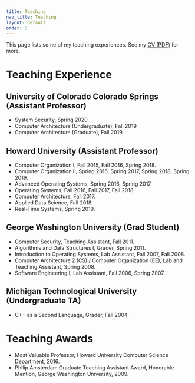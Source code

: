 ```yaml
---
title: Teaching
nav_title: Teaching
layout: default
order: 3
---
```


<!--
See my **teaching statement
[(HTML)](./bloom-teaching-statement.html)
[(PDF)](./bloom-teaching-statement.pdf)**
for insight to my teaching philosophy.
-->

This page lists some of my
teaching experiences.
See my [CV (PDF)](./vitae-gedare.pdf) for more.

# Teaching Experience

## University of Colorado Colorado Springs (Assistant Professor)
* System Security, Spring 2020
* Computer Architecture (Undergraduate), Fall 2019
* Computer Architecture (Graduate), Fall 2019

## Howard University (Assistant Professor)
* Computer Organization I, Fall 2015, Fall 2016, Spring 2018.
* Computer Organization II, Spring 2016, Spring 2017, Spring 2018, Spring 2019.
* Advanced Operating Systems, Spring 2016, Spring 2017.
* Operating Systems, Fall 2016, Fall 2017, Fall 2018.
* Computer Architecture, Fall 2017.
* Applied Data Science, Fall 2018.
* Real-Time Systems, Spring 2019.

## George Washington University (Grad Student)
* Computer Security, Teaching Assistant, Fall 2011.
* Algorithms and Data Structures I, Grader, Spring 2011.
* Introduction to Operating Systems, Lab Assistant, Fall 2007, Fall 2008.
* Computer Architecture 2 (CS) / Computer Organization (EE), Lab and Teaching Assistant, Spring 2008.
* Software Engineering I, Lab Assistant, Fall 2006, Spring 2007.

## Michigan Technological University (Undergraduate TA)
* C++ as a Second Language, Grader, Fall 2004.

<!--
<div class="box">
    <div class="boxtop">Mentoring and Supervising Students</div>

    <div class="box">
    <div class="boxtop">George Washington University</div>
Co-supervised with Gabriel Parmer:
<ul>
	<li>Jiguo Song, <i>System Support for Predictable, Efficient Fault Recovery,</i> Ph.D. candidate.</li>
	<li>Yuxin Ren, <i>TBD (Memory Management)</i>, Ph.D. candidate.</li>
	<li>Eric Armbrust, <i>Dynamic TCB in a component-based OS,</i> B.S. '17 (est.)</li>
</ul>
Co-supervised with Rahul Simha:
<ul>
	<li>James Marshall, <i>Fault Tolerant Software for Cooperative Robotics,</i> Ph.D. candidate.</li>
	<li>Pablo Frank Bolton, <i>Interactive Prototyping of Complex Objects for Robotic Tasks,</i> Ph.D. candidate.</li>
	<li>Jennifer Hill, <i>CAPITAL Passages,</i> part of the <a href="http://letr.seas.gwu.edu/projects/capital.html">CAPITAL project</a>, Ph.D. candidate.</li>
	<li>Christopher Scotty Smith, <i>Language Development for Robotic Planning Applications,</i> M.S. May '13, now Visiting Instructor at Roanoke College.</li>
	<li>James Pizzurro, <i>CAPITAL Words,</i> part of the <a href="http://letr.seas.gwu.edu/projects/capital.html">CAPITAL project</a>, B.S. '14.
</ul>
    </div>
    <div class="box">
    <div class="boxtop"> RTEMS in 
	    <a href="https://developers.google.com/open-source/soc/?csw=1">Google Summer of Code</a> and
      <a href="http://sophia.estec.esa.int/socis/">ESA Summer of Code in Space</a>
    </div>
  <div class="boxp">

  </div><br />
  </div>
 
  <div class="box">
  <div class="boxtop">RTEMS in <a href="https://developers.google.com/open-source/gci/">Google Code-In</a></div>
  <div class="boxp">
  Notable projects I mentored by high school students who were under 18
  when they did this work include:
  <ul>
    <li>Port Rhealstone to RTEMS.</li>
    <li>Convert Autoconf and Makefile builds with the Waf build system.</li>
    <li>Create Video Tutorials for Getting Started with RTEMS.</li>
    <li>Investigate bug reports, test patches, and suggest solutions.</li>
    <li>Improve Doxygen source-code documentation in RTEMS.</li>
  </ul>
  </div><br />
  </div> 
-->

# Teaching Awards
* Most Valuable Professor, Howard University Computer Science Department, 2016.
* Philip Amsterdam Graduate Teaching Assistant Award, Honorable Mention, George Washington University, 2009.

